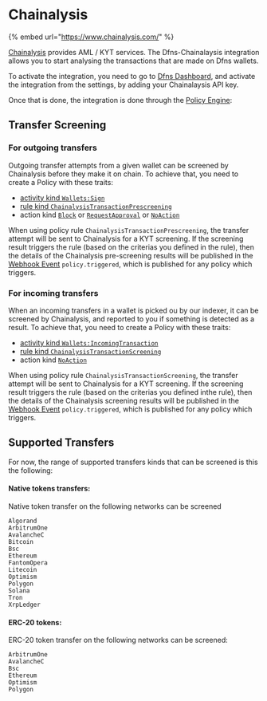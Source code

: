 # Chainalysis

{% embed url="https://www.chainalysis.com/" %}

[Chainalysis](https://www.chainalysis.com/) provides AML / KYT services. The Dfns-Chainalaysis integration allows you to start analysing the transactions that are made on Dfns wallets.

To activate the integration, you need to go to [Dfns Dashboard](https://app.dfns.io), and activate the integration from the settings, by adding your Chainalaysis API key.

Once that is done, the integration is done through the [Policy Engine](../api-docs/policy-engine/):



## Transfer Screening

### For outgoing transfers

Outgoing transfer attempts from a given wallet can be screened by Chainalysis before they make it on chain. To achieve that, you need to create a Policy with these traits:

* [activity kind `Wallets:Sign`](../api-docs/policy-engine/policies.md#wallets-sign-activity)
* [rule kind `ChainalysisTransactionPrescreening`](../api-docs/policy-engine/policies.md#chainalysistransactionprescreening-policy-rule)
* action kind [`Block`](../api-docs/policy-engine/policies.md#block-policy-action) or [`RequestApproval`](../api-docs/policy-engine/policies.md#requestapproval-policy-action) or [`NoAction`](../api-docs/policy-engine/policies.md#noaction-policy-action)

When using policy rule `ChainalysisTransactionPrescreening`, the transfer attempt will be sent to Chainalysis for a KYT screening. If the screening result triggers the rule (based on the criterias you defined in the rule), then the details of the Chainalysis pre-screening results will be published in the   [Webhook Event](../api-docs/webhooks/#webhook-events) `policy.triggered`, which is published for any policy which triggers.



### For incoming transfers

When an incoming transfers in a wallet is picked ou by our indexer, it can be screened by Chainalysis, and reported to you if something is detected as a result. To achieve that, you need to create a Policy with these traits:

* [activity kind `Wallets:IncomingTransaction`](../api-docs/policy-engine/policies.md#wallets-incomingtransaction-activity)
* [rule kind `ChainalysisTransactionScreening`](../api-docs/policy-engine/policies.md#chainalysistransactionscreening-policy-rule)
* action kind [`NoAction`](../api-docs/policy-engine/policies.md#noaction-policy-action)

When using policy rule `ChainalysisTransactionScreening`, the transfer attempt will be sent to Chainalysis for a KYT screening. If the screening result triggers the rule (based on the criterias you defined inthe rule), then the details of the Chainalysis screening results will be published in the   [Webhook Event](../api-docs/webhooks/#webhook-events) `policy.triggered`, which is published for any policy which triggers.



## Supported Transfers

For now, the range of supported transfers kinds that can be screened is this the following:

#### Native tokens transfers:

Native token transfer on the following networks can be screened

```
Algorand
ArbitrumOne
AvalancheC
Bitcoin
Bsc
Ethereum
FantomOpera
Litecoin
Optimism
Polygon
Solana
Tron
XrpLedger
```

#### ERC-20 tokens:

ERC-20 token transfer on the following networks can be screened:

```
ArbitrumOne
AvalancheC
Bsc
Ethereum
Optimism
Polygon
```
